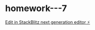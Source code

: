 # homework---7

[Edit in StackBlitz next generation editor ⚡️](https://stackblitz.com/~/github.com/cee5232/homework---7)